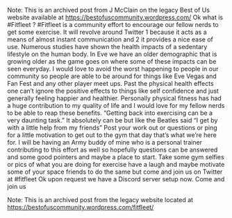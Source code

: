 Note: This is an archived post from J McClain on the legacy Best of Us website available at https://bestofuscommunity.wordpress.com/
Ok what is  #Fitfleet  ?
#Fitfleet is a community effort to encourage our fellow nerds to get  some exercise. It will revolve around Twitter 1 because it acts as a  means of almost instant communication and 2 it provides a nice ease of  use.
Numerous studies have shown the health impacts of a sedentary  lifestyle on the human body. In Eve we have an older demographic that is  growing older as the game goes on where some of these impacts can be  seen everyday.  I would love to avoid the worst happening to people in  our community so people are able to be around for things like Eve Vegas  and Fan Fest and any other player meet ups.
Past the physical health effects one can’t ignore the positive  effects to things like self confidence and just generally feeling  happier and healthier. Personally physical fitness has had a huge  contribution to my quality of life and I would love for my fellow nerds  to be able to reap these benefits.
“Getting back into exercising can be a very daunting task.” It  absolutely can be but  like the Beatles said “I get by with a little  help from my friends”  Post your work out or questions or ping for a  little motivation to get out to the gym that day that’s what we’re here  for.
I will be having an Army buddy of mine who is a personal trainer  contributing to this effort as well so hopefully questions can be  answered and some good pointers and maybe a place to start.
Take some gym selfies or pics of what you are doing for exercise have  a laugh and maybe motivate some of your space friends to do the same  but come and join us on Twitter  at  #fitfleet
Ok upon request we have a Discord server setup now. Come and join us

Note: This is an archived post from the legacy website located at https://bestofuscommunity.wordpress.com/fitfleet/ 
